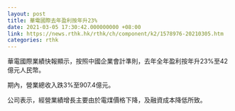 ```yaml
---
layout: post
title: 華電國際去年盈利按年升23%
date: 2021-03-05 17:30:42.000000000 +08:00
link: https://news.rthk.hk/rthk/ch/component/k2/1578976-20210305.htm
categories: rthk
---
```


華電國際業績快報顯示，按照中國企業會計準則，去年全年盈利按年升23%至42億元人民幣。

期內，營業總收入跌3%至907.4億元。

公司表示，經營業績增長主要由於電煤價格下降，及融資成本降低所致。

